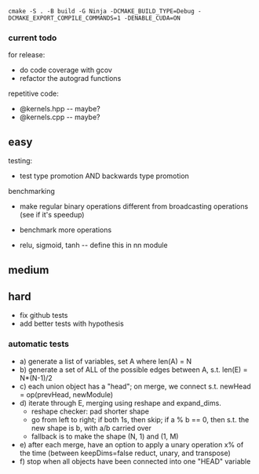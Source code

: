 `cmake -S . -B build -G Ninja -DCMAKE_BUILD_TYPE=Debug -DCMAKE_EXPORT_COMPILE_COMMANDS=1 -DENABLE_CUDA=ON`

### current todo

for release:
- do code coverage with gcov
- refactor the autograd functions

repetitive code:
- @kernels.hpp -- maybe? 
- @kernels.cpp -- maybe? 
<!-- - in fn.hpp, and .cpp explicit declarations of dispatch_handlers -->

## easy

testing: 
- test type promotion AND backwards type promotion

benchmarking
- make regular binary operations different from broadcasting operations (see if it's speedup)
- benchmark more operations

- relu, sigmoid, tanh -- define this in nn module

## medium

## hard

- fix github tests
- add better tests with hypothesis

### automatic tests

- a) generate a list of variables, set A where len(A) = N
- b) generate a set of ALL of the possible edges between A, s.t. len(E) = N\*(N-1)/2
- c) each union object has a "head"; on merge, we connect s.t. newHead = op(prevHead, newModule)
- d) iterate through E, merging using reshape and expand_dims.
  - reshape checker: pad shorter shape
  - go from left to right; if both 1s, then skip; if a % b == 0, then s.t. the new shape is b, with a/b carried over
  - fallback is to make the shape (N, 1) and (1, M)
- e) after each merge, have an option to apply a unary operation x% of the time (between keepDims=false reduct, unary, and transpose)
- f) stop when all objects have been connected into one "HEAD" variable

